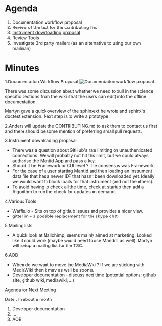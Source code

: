 Agenda
======
1. Documentation workflow proposal 
2. Review of the text for the contributing file.
3. [Instrument downloading proposal](http://github.com/mantidproject/documents/blob/master/Design/InstrumentFetching.md)
3. Review Tools
4. Investigate 3rd party mailers (as an alternative to using our own mailman)

Minutes
=======

1.Documentation Workflow Proposal 
![Documentation workflow proposal](../../../Design/Documentation/Documentation%20workflow%20option%201.png)

There was some discussion about whether we need to pull in the science specific sections from the wiki (that the users can edit) into the offline documentation.

Martyn gave a quick overview of the sphinxext he wrote and sphinx's doctest extension.  Next step is to write a prototype.
 
2.Anders will update the CONTRIBUTING.md to ask them to contact us first and there should be some mention of preferring small pull requests.  

3.Instrument downloading proposal
 * There was a question about GitHub's rate limiting on unauthenticated connections.  We will probably not hit this limit, but we could always authorise the Mantid App and pass a key.  
 * Should it be Framework or GUI level ?  The consensus was Framework.
 * For the case of a user starting Mantid and then loading an instrument data file that has a newer IDF that hasn't been downloaded yet.  Ideally we would want to block loads for that instrument (and not the others).
 * To avoid having to check all the time, check at startup then add a Algorithm to run the check for updates on demand.

4.Various Tools
 * Waffle.io - Sits on top of github issues and provides a nicer view.
 * gitter.im - a possible replacement for the skype chat

5.Mailing lists
 * A quick look at Mailchimp, seems mainly aimed at marketing.  Looked like it could work (maybe would need to use Mandrill as well).  Martyn will setup a mailing list for the TSC.

6.AOB
 * When do we want to move the MediaWiki ?  If we are sticking with MediaWiki then it may as well be sooner.  
 * Developer documentation - discuss next time (potential options: github site, github wiki, mediawiki, ...)


Agenda for Next Meeting

Date : In about a month

1. Developer documentation
2. ...
2. AOB
